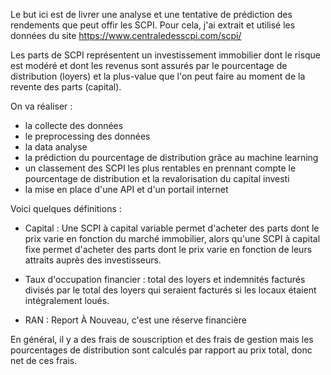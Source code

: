 Le but ici est de livrer une analyse et une tentative de prédiction des rendements que peut offir les SCPI. Pour cela, j'ai extrait et utilisé les données du site https://www.centraledesscpi.com/scpi/

Les parts de SCPI représentent un investissement immobilier dont le risque est modéré et dont les revenus sont assurés par le pourcentage de distribution (loyers) et la plus-value que l'on peut faire au moment de la revente des parts (capital).

On va réaliser :

- la collecte des données
- le preprocessing des données
- la data analyse
- la prédiction du pourcentage de distribution grâce au machine learning
- un classement des SCPI les plus rentables en prennant compte le pourcentage de distribution et la revalorisation du capital investi
- la mise en place d'une API et d'un portail internet

Voici quelques définitions :
- Capital :
Une SCPI à capital variable permet d'acheter des parts dont le prix varie en fonction du marché immobilier, alors qu'une SCPI à capital fixe permet d'acheter des parts dont le prix varie en fonction de leurs attraits auprès des investisseurs.
- Taux d'occupation financier :
total des loyers et indemnités facturés divisés par le total des loyers qui seraient facturés si les locaux étaient intégralement loués.

- RAN : Report À Nouveau, c'est une réserve financière

En général, il y a des frais de souscription et des frais de gestion mais les pourcentages de distribution sont calculés par rapport au prix total, donc net de ces frais.